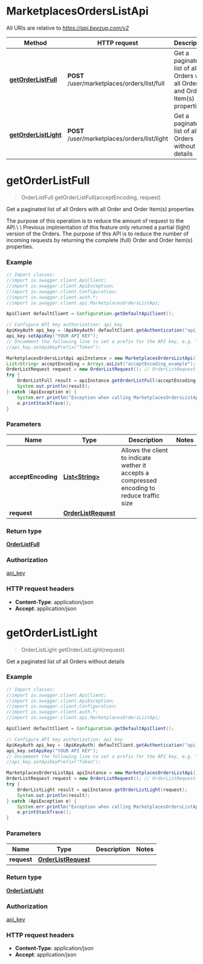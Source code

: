 # MarketplacesOrdersListApi

All URIs are relative to *https://api.beezup.com/v2*

Method | HTTP request | Description
------------- | ------------- | -------------
[**getOrderListFull**](MarketplacesOrdersListApi.md#getOrderListFull) | **POST** /user/marketplaces/orders/list/full | Get a paginated list of all Orders with all Order and Order Item(s) properties
[**getOrderListLight**](MarketplacesOrdersListApi.md#getOrderListLight) | **POST** /user/marketplaces/orders/list/light | Get a paginated list of all Orders without details


<a name="getOrderListFull"></a>
# **getOrderListFull**
> OrderListFull getOrderListFull(acceptEncoding, request)

Get a paginated list of all Orders with all Order and Order Item(s) properties

The purpose of this operation is to reduce the amount of request to the API.\\ \\ Previous implmentation of this feature only returned a partial (light) version of the Orders. The purpose of this API is to reduce the number of incoming requests by returning the complete (full) Order and Order Item(s) properties. 

### Example
```java
// Import classes:
//import io.swagger.client.ApiClient;
//import io.swagger.client.ApiException;
//import io.swagger.client.Configuration;
//import io.swagger.client.auth.*;
//import io.swagger.client.api.MarketplacesOrdersListApi;

ApiClient defaultClient = Configuration.getDefaultApiClient();

// Configure API key authorization: api_key
ApiKeyAuth api_key = (ApiKeyAuth) defaultClient.getAuthentication("api_key");
api_key.setApiKey("YOUR API KEY");
// Uncomment the following line to set a prefix for the API key, e.g. "Token" (defaults to null)
//api_key.setApiKeyPrefix("Token");

MarketplacesOrdersListApi apiInstance = new MarketplacesOrdersListApi();
List<String> acceptEncoding = Arrays.asList("acceptEncoding_example"); // List<String> | Allows the client to indicate wether it accepts a compressed encoding to reduce traffic size
OrderListRequest request = new OrderListRequest(); // OrderListRequest | 
try {
    OrderListFull result = apiInstance.getOrderListFull(acceptEncoding, request);
    System.out.println(result);
} catch (ApiException e) {
    System.err.println("Exception when calling MarketplacesOrdersListApi#getOrderListFull");
    e.printStackTrace();
}
```

### Parameters

Name | Type | Description  | Notes
------------- | ------------- | ------------- | -------------
 **acceptEncoding** | [**List&lt;String&gt;**](String.md)| Allows the client to indicate wether it accepts a compressed encoding to reduce traffic size |
 **request** | [**OrderListRequest**](OrderListRequest.md)|  |

### Return type

[**OrderListFull**](OrderListFull.md)

### Authorization

[api_key](../README.md#api_key)

### HTTP request headers

 - **Content-Type**: application/json
 - **Accept**: application/json

<a name="getOrderListLight"></a>
# **getOrderListLight**
> OrderListLight getOrderListLight(request)

Get a paginated list of all Orders without details

### Example
```java
// Import classes:
//import io.swagger.client.ApiClient;
//import io.swagger.client.ApiException;
//import io.swagger.client.Configuration;
//import io.swagger.client.auth.*;
//import io.swagger.client.api.MarketplacesOrdersListApi;

ApiClient defaultClient = Configuration.getDefaultApiClient();

// Configure API key authorization: api_key
ApiKeyAuth api_key = (ApiKeyAuth) defaultClient.getAuthentication("api_key");
api_key.setApiKey("YOUR API KEY");
// Uncomment the following line to set a prefix for the API key, e.g. "Token" (defaults to null)
//api_key.setApiKeyPrefix("Token");

MarketplacesOrdersListApi apiInstance = new MarketplacesOrdersListApi();
OrderListRequest request = new OrderListRequest(); // OrderListRequest | 
try {
    OrderListLight result = apiInstance.getOrderListLight(request);
    System.out.println(result);
} catch (ApiException e) {
    System.err.println("Exception when calling MarketplacesOrdersListApi#getOrderListLight");
    e.printStackTrace();
}
```

### Parameters

Name | Type | Description  | Notes
------------- | ------------- | ------------- | -------------
 **request** | [**OrderListRequest**](OrderListRequest.md)|  |

### Return type

[**OrderListLight**](OrderListLight.md)

### Authorization

[api_key](../README.md#api_key)

### HTTP request headers

 - **Content-Type**: application/json
 - **Accept**: application/json

